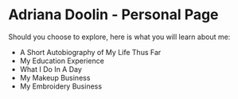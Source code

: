 # Adriana Doolin - Personal Page

Should you choose to explore, here is what you will learn about me:

- A Short Autobiography of My Life Thus Far
- My Education Experience
- What I Do In A Day
- My Makeup Business
- My Embroidery Business

